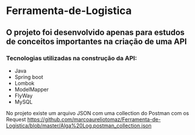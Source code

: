 # Ferramenta-de-Logistica
## O projeto foi desenvolvido apenas para estudos de conceitos importantes na criação de uma API

### Tecnologias utilizadas na construção da API:

- Java
- Spring boot
- Lombok
- ModelMapper
- FlyWay
- MySQL



No projeto existe um arquivo JSON com uma collection do Postman com os Request
https://github.com/marcoaureliotomaz/Ferramenta-de-Logistica/blob/master/Alga%20Log.postman_collection.json
